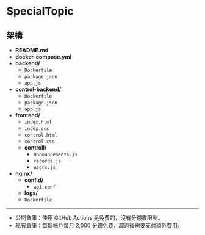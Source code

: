 # SpecialTopic

## 架構

- **README.md**
- **docker-compose.yml**
- **backend/**
  - `Dockerfile`
  - `package.json`
  - `app.js`
- **control-backend/**
  - `Dockerfile`
  - `package.json`
  - `app.js`
- **frontend/**
  - `index.html`
  - `index.css`
  - `control.html`
  - `control.css`
  -  **controll/**
      - `announcements.js`
      - `records.js`
      - `users.js`
- **nginx/**
  - **conf.d/**
    - `api.conf`    
  - **logs/**
  - `Dockerfile`
---
- 公開倉庫：使用 GitHub Actions 是免費的，沒有分鐘數限制。
- 私有倉庫：每個帳戶每月 2,000 分鐘免費，超過後需要支付額外費用。
